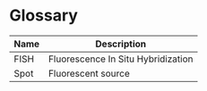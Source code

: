 # Glossary


|Name|Description|
|---|---|
|FISH|Fluorescence In Situ Hybridization|
|Spot|Fluorescent source|